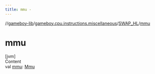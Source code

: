 ```yaml
---
title: mmu -
---
```

//[gameboy-lib](../../index.md)/[gameboy.cpu.instructions.miscellaneous](../index.md)/[SWAP_HL](index.md)/[mmu](mmu.md)



# mmu  
[jvm]  
Content  
val [mmu](mmu.md): [Mmu](../../gameboy.memory/-mmu/index.md)  



